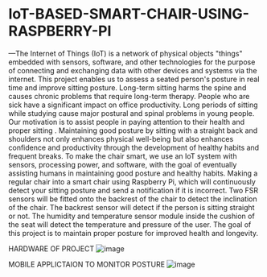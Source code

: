 # IoT-BASED-SMART-CHAIR-USING-RASPBERRY-PI
—The Internet of Things (IoT) is a network of 
physical objects "things" embedded with sensors, software, and 
other technologies for the purpose of connecting and exchanging 
data with other devices and systems via the internet. This project 
enables us to assess a seated person's posture in real time and 
improve sitting posture. Long-term sitting harms the spine and 
causes chronic problems that require long-term therapy. People 
who are sick have a significant impact on office productivity. Long 
periods of sitting while studying cause major postural and spinal 
problems in young people. Our motivation is to assist people in 
paying attention to their health and proper sitting . Maintaining 
good posture by sitting with a straight back and shoulders not only 
enhances physical well-being but also enhances confidence and 
productivity through the development of healthy habits and 
frequent breaks. To make the chair smart, we use an IoT system 
with sensors, processing power, and software, with the goal of 
eventually assisting humans in maintaining good posture and 
healthy habits. Making a regular chair into a smart chair using 
Raspberry Pi, which will continuously detect your sitting posture 
and send a notification if it is incorrect. Two FSR sensors will be 
fitted onto the backrest of the chair to detect the inclination of the 
chair. The backrest sensor will detect if the person is sitting 
straight or not. The humidity and temperature sensor module 
inside the cushion of the seat will detect the temperature and 
pressure of the user. The goal of this project is to maintain proper 
posture for improved health and longevity.

HARDWARE OF PROJECT
![image](https://github.com/komalbhat06/IoT-BASED-SMART-CHAIR-USING-RASPBERRY-PI/assets/68904706/05458a8d-0cd3-4574-9bef-be32901d2a6c)

MOBILE APPLICTAION TO MONITOR POSTURE
![image](https://github.com/komalbhat06/IoT-BASED-SMART-CHAIR-USING-RASPBERRY-PI/assets/68904706/e5dc0f6b-b0f6-4cd8-a400-c0a5e3192e20)
